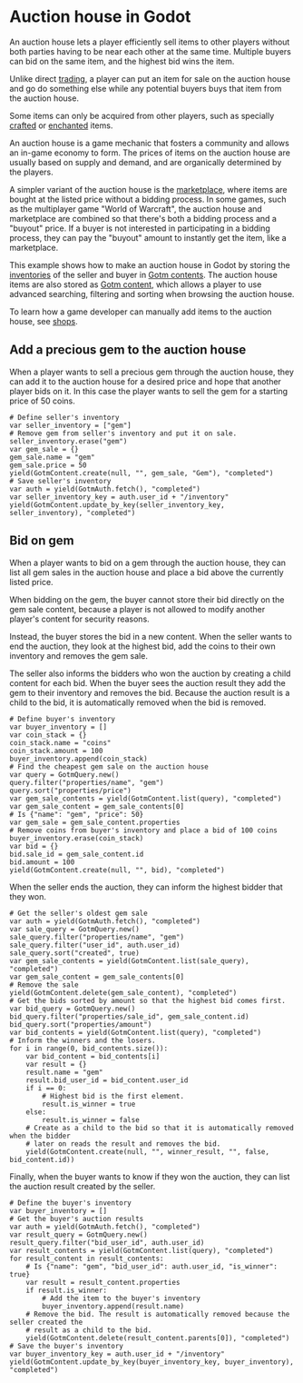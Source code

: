 # Auction house in Godot

An auction house lets a player efficiently sell items to other players without both parties having to be near each other at the same time. Multiple buyers can bid on the same item, and the highest bid wins the item.

Unlike direct [trading](./trading.md), a player can put an item for sale on the auction house and go do something else while any potential buyers buys that item from the auction house.

Some items can only be acquired from other players, such as specially [crafted](./crafting.md) or [enchanted](./enchanting.md) items.

An auction house is a game mechanic that fosters a community and allows an in-game economy to form. The prices of items on the auction house are usually based on supply and demand, and are organically determined by the players.

A simpler variant of the auction house is the [marketplace](./auction-house.md), where items are bought at the listed price without a bidding process. In some games, such as the multiplayer game "World of Warcraft", the auction house and marketplace are combined so that there's both a bidding process and a "buyout" price. If a buyer is not interested in participating in a bidding process, they can pay the "buyout" amount to instantly get the item, like a marketplace.

This example shows how to make an auction house in Godot by storing the [inventories](./inventory.md) of the seller and buyer in [Gotm contents](/src/docs/content.md). The auction house items are also stored as [Gotm content](/src/docs/content.md), which allows a player to use advanced searching, filtering and sorting when browsing the auction house.

To learn how a game developer can manually add items to the auction house, see [shops](./shop.md).

## Add a precious gem to the auction house

When a player wants to sell a precious gem through the auction house, they can add it to the auction house for a desired price and hope that another player bids on it. In this case the player wants to sell the gem for a starting price of 50 coins.

```gdscript
# Define seller's inventory
var seller_inventory = ["gem"]
# Remove gem from seller's inventory and put it on sale.
seller_inventory.erase("gem")
var gem_sale = {}
gem_sale.name = "gem"
gem_sale.price = 50
yield(GotmContent.create(null, "", gem_sale, "Gem"), "completed")
# Save seller's inventory
var auth = yield(GotmAuth.fetch(), "completed")
var seller_inventory_key = auth.user_id + "/inventory"
yield(GotmContent.update_by_key(seller_inventory_key, seller_inventory), "completed")
```

## Bid on gem

When a player wants to bid on a gem through the auction house, they can list all gem sales in the auction house and place a bid above the currently listed price.

When bidding on the gem, the buyer cannot store their bid directly on the gem sale content, because a player is not allowed to modify another player's content for security reasons.

Instead, the buyer stores the bid in a new content. When the seller wants to end the auction, they look at the highest bid, add the coins to their own inventory and removes the gem sale.

The seller also informs the bidders who won the auction by creating a child content for each bid. When the buyer sees the auction result they add the gem to their inventory and removes the bid. Because the auction result is a child to the bid, it is automatically removed when the bid is removed.

```gdscript
# Define buyer's inventory
var buyer_inventory = []
var coin_stack = {}
coin_stack.name = "coins"
coin_stack.amount = 100
buyer_inventory.append(coin_stack)
# Find the cheapest gem sale on the auction house
var query = GotmQuery.new()
query.filter("properties/name", "gem")
query.sort("properties/price")
var gem_sale_contents = yield(GotmContent.list(query), "completed")
var gem_sale_content = gem_sale_contents[0]
# Is {"name": "gem", "price": 50}
var gem_sale = gem_sale_content.properties
# Remove coins from buyer's inventory and place a bid of 100 coins
buyer_inventory.erase(coin_stack)
var bid = {}
bid.sale_id = gem_sale_content.id
bid.amount = 100
yield(GotmContent.create(null, "", bid), "completed")
```

When the seller ends the auction, they can inform the highest bidder that they won.

```gdscript
# Get the seller's oldest gem sale
var auth = yield(GotmAuth.fetch(), "completed")
var sale_query = GotmQuery.new()
sale_query.filter("properties/name", "gem")
sale_query.filter("user_id", auth.user_id)
sale_query.sort("created", true)
var gem_sale_contents = yield(GotmContent.list(sale_query), "completed")
var gem_sale_content = gem_sale_contents[0]
# Remove the sale
yield(GotmContent.delete(gem_sale_content), "completed")
# Get the bids sorted by amount so that the highest bid comes first.
var bid_query = GotmQuery.new()
bid_query.filter("properties/sale_id", gem_sale_content.id)
bid_query.sort("properties/amount")
var bid_contents = yield(GotmContent.list(query), "completed")
# Inform the winners and the losers.
for i in range(0, bid_contents.size()):
    var bid_content = bid_contents[i]
    var result = {}
    result.name = "gem"
    result.bid_user_id = bid_content.user_id
    if i == 0:
        # Highest bid is the first element.
        result.is_winner = true
    else:
        result.is_winner = false
    # Create as a child to the bid so that it is automatically removed when the bidder
    # later on reads the result and removes the bid.
    yield(GotmContent.create(null, "", winner_result, "", false, bid_content.id))
```

Finally, when the buyer wants to know if they won the auction, they can list the auction result created by the seller.

```gdscript
# Define the buyer's inventory
var buyer_inventory = []
# Get the buyer's auction results
var auth = yield(GotmAuth.fetch(), "completed")
var result_query = GotmQuery.new()
result_query.filter("bid_user_id", auth.user_id)
var result_contents = yield(GotmContent.list(query), "completed")
for result_content in result_contents:
    # Is {"name": "gem", "bid_user_id": auth.user_id, "is_winner": true}
    var result = result_content.properties
    if result.is_winner:
        # Add the item to the buyer's inventory
        buyer_inventory.append(result.name)
    # Remove the bid. The result is automatically removed because the seller created the
    # result as a child to the bid.
    yield(GotmContent.delete(result_content.parents[0]), "completed")
# Save the buyer's inventory
var buyer_inventory_key = auth.user_id + "/inventory"
yield(GotmContent.update_by_key(buyer_inventory_key, buyer_inventory), "completed")
```

<include medium="auction house">

[](/src/docs/content/utility/marketplace-auction-house-common.md)

</include>
